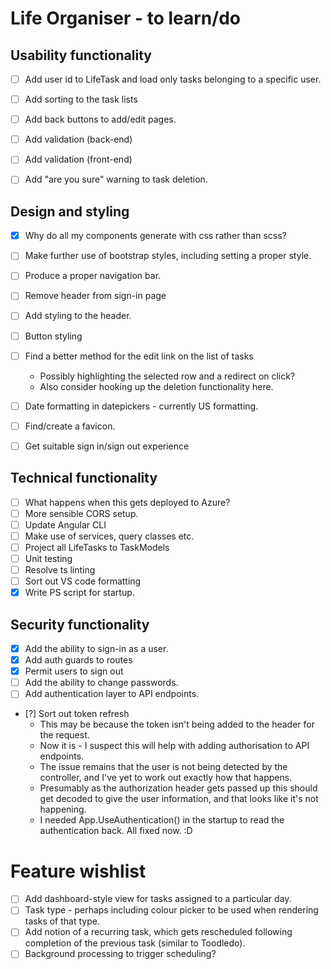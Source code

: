# Life Organiser - to learn/do

## Usability functionality

- [ ] Add user id to LifeTask and load only tasks belonging to a specific user.
- [ ] Add sorting to the task lists
- [ ] Add back buttons to add/edit pages.
- [ ] Add validation (back-end)
- [ ] Add validation (front-end)
- [ ] Add "are you sure" warning to task deletion.


## Design and styling

- [X] Why do all my components generate with css rather than scss?
- [ ] Make further use of bootstrap styles, including setting a proper style.
- [ ] Produce a proper navigation bar.
- [ ] Remove header from sign-in page
- [ ] Add styling to the header.
- [ ] Button styling
- [ ] Find a better method for the edit link on the list of tasks 
	- Possibly highlighting the selected row and a redirect on click?
	- Also consider hooking up the deletion functionality here.
- [ ] Date formatting in datepickers - currently US formatting.
- [ ] Find/create a favicon.
- [ ] Get suitable sign in/sign out experience


## Technical functionality

- [ ] What happens when this gets deployed to Azure?
- [ ] More sensible CORS setup.
- [ ] Update Angular CLI
- [ ] Make use of services, query classes etc.
- [ ] Project all LifeTasks to TaskModels
- [ ] Unit testing
- [ ] Resolve ts linting
- [ ] Sort out VS code formatting
- [X] Write PS script for startup.

## Security functionality

- [X] Add the ability to sign-in as a user.
- [X] Add auth guards to routes
- [X] Permit users to sign out
- [ ] Add the ability to change passwords.
- [ ] Add authentication layer to API endpoints.
- [?] Sort out token refresh
	- This may be because the token isn't being added to the header for the request.
	- Now it is - I suspect this will help with adding authorisation to API endpoints.
	- The issue remains that the user is not being detected by the controller, and I've yet to work out exactly how that happens.
	- Presumably as the authorization header gets passed up this should get decoded to give the user information, and that looks like it's not happening.
	- I needed App.UseAuthentication() in the startup to read the authentication back. All fixed now. :D

# Feature wishlist

- [ ] Add dashboard-style view for tasks assigned to a particular day.
- [ ] Task type - perhaps including colour picker to be used when rendering tasks of that type.
- [ ] Add notion of a recurring task, which gets rescheduled following completion of the previous task (similar to Toodledo).
- [ ] Background processing to trigger scheduling?
